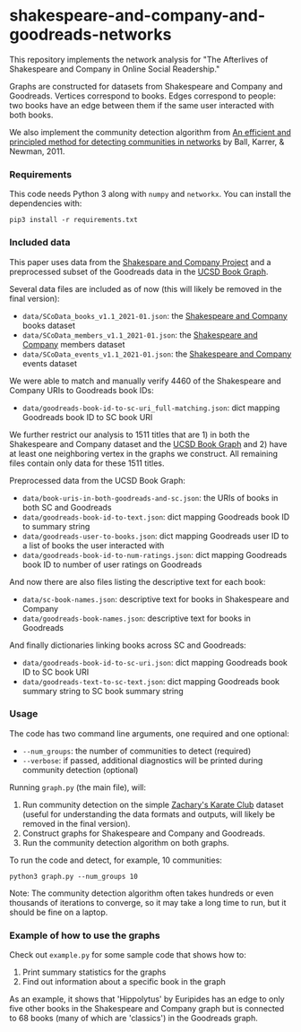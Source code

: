 # shakespeare-and-company-and-goodreads-networks

This repository implements the network analysis for
"The Afterlives of Shakespeare and Company in Online Social Readership."

Graphs are constructed for datasets from Shakespeare and Company and Goodreads.
Vertices correspond to books. Edges correspond to people: two books have an edge
between them if the same user interacted with both books.

We also implement the community detection algorithm from
[An efficient and principled method for detecting communities in networks](https://arxiv.org/abs/1104.3590)
by Ball, Karrer, & Newman, 2011.

### Requirements

This code needs Python 3 along with `numpy` and `networkx`.
You can install the dependencies with:
```
pip3 install -r requirements.txt
```

### Included data

This paper uses data from the
[Shakespare and Company Project](https://shakespeareandco.princeton.edu/)
and a preprocessed subset of the Goodreads data in the
[UCSD Book Graph](https://sites.google.com/eng.ucsd.edu/ucsdbookgraph/home).


Several data files are included as of now (this will likely be removed in the final version):
- `data/SCoData_books_v1.1_2021-01.json`: the [Shakespeare and Company][] books dataset
- `data/SCoData_members_v1.1_2021-01.json`: the [Shakespeare and Company][] members dataset
- `data/SCoData_events_v1.1_2021-01.json`: the [Shakespeare and Company][] events dataset

We were able to match and manually verify 4460 of the Shakespeare and Company URIs to Goodreads book IDs:
- `data/goodreads-book-id-to-sc-uri_full-matching.json`: dict mapping Goodreads book ID to SC book URI

We further restrict our analysis to 1511 titles that are 1) in both the Shakespeare and Company dataset and the
[UCSD Book Graph](https://sites.google.com/eng.ucsd.edu/ucsdbookgraph/home)
and 2) have at least one neighboring vertex in the graphs we construct.
All remaining files contain only data for these 1511 titles.

Preprocessed data from the UCSD Book Graph:
- `data/book-uris-in-both-goodreads-and-sc.json`: the URIs of books in both SC and Goodreads
- `data/goodreads-book-id-to-text.json`: dict mapping Goodreads book ID to summary string
- `data/goodreads-user-to-books.json`: dict mapping Goodreads user ID to a list of books the user interacted with
- `data/goodreads-book-id-to-num-ratings.json`: dict mapping Goodreads book ID to number of user ratings on Goodreads

And now there are also files listing the descriptive text for each book:
- `data/sc-book-names.json`: descriptive text for books in Shakespeare and Company
- `data/goodreads-book-names.json`: descriptive text for books in Goodreads

And finally dictionaries linking books across SC and Goodreads:
- `data/goodreads-book-id-to-sc-uri.json`: dict mapping Goodreads book ID to SC book URI
- `data/goodreads-text-to-sc-text.json`: dict mapping Goodreads book summary string to SC book summary string

[Shakespeare and Company]: https://shakespeareandco.princeton.edu/about/data/

### Usage

The code has two command line arguments, one required and one optional:
- `--num_groups`: the number of communities to detect (required)
- `--verbose`: if passed, additional diagnostics will be printed during community detection (optional)

Running `graph.py` (the main file), will:
1. Run community detection on the simple
[Zachary's Karate Club](https://en.wikipedia.org/wiki/Zachary%27s_karate_club)
dataset (useful for understanding the data formats and outputs, will likely be removed in the final version).
2. Construct graphs for Shakespeare and Company and Goodreads.
3. Run the community detection algorithm on both graphs.

To run the code and detect, for example, 10 communities:
```
python3 graph.py --num_groups 10
```

Note: The community detection algorithm often takes hundreds or even thousands
of iterations to converge, so it may take a long time to run, but it should be fine on a laptop.

### Example of how to use the graphs

Check out `example.py` for some sample code that shows how to:
1. Print summary statistics for the graphs
2. Find out information about a specific book in the graph

As an example, it shows that 'Hippolytus' by Euripides has an edge to only five other books
in the Shakespeare and Company graph but is connected to 68 books (many of which are 'classics') in the Goodreads graph.





